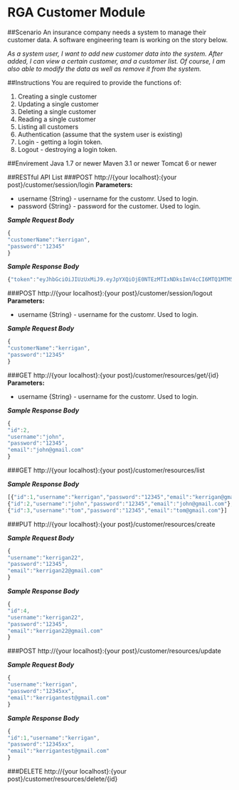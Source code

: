 RGA Customer Module
===================

##Scenario
An insurance company needs a system to manage their customer data.  A software engineering team is working on the story below.

*As a system user, I want to add new customer data into the system. After added, I can view a certain customer, and a customer list. Of course, I am also able to modify the data as well as remove it from the system.* 


##Instructions
You are required to provide the functions of:

1. Creating a single customer
2. Updating a single customer
3. Deleting a single customer
4. Reading a single customer
5. Listing all customers
6. Authentication (assume that the system user is existing)
7. Login - getting a login token. 
8. Logout - destroying a login token.

##Envirement
Java 1.7 or newer
Maven 3.1 or newer
Tomcat 6 or newer

##RESTful API List
###POST http://{your localhost}:{your post}/customer/session/login
**Parameters:**
* username {String} - username for the customr. Used to login.
* password {String} - password for the customer. Used to login.

***Sample Request Body***
```javascript
{
"customerName":"kerrigan",
"password":"12345"
}
```
***Sample Response Body***

```javascript
{"token":"eyJhbGciOiJIUzUxMiJ9.eyJpYXQiOjE0NTEzMTIxNDksImV4cCI6MTQ1MTM5ODU0OSwic3ViIjoia2VycmlnYW4ifQ.y_ZzgEIxT1m49ZRoYLegPgVjKypAreUSdeDmDVKsidLtAMclw1bVkvIag9TrxEtpevJqYxKFXEEvBnpUw7lAdw","message":"Login Success!","userName":"kerrigan"}
```

###POST http://{your localhost}:{your post}/customer/session/logout
**Parameters:**
* username {String} - username for the customr. Used to login.

***Sample Request Body***
```javascript
{
"customerName":"kerrigan",
"password":"12345"
}
```

###GET http://{your localhost}:{your post}/customer/resources/get/{id}
**Parameters:**
* username {String} - username for the customr. Used to login.

***Sample Response Body***

```javascript
{
"id":2,
"username":"john",
"password":"12345",
"email":"john@gmail.com"
}
```

###GET http://{your localhost}:{your post}/customer/resources/list

***Sample Response Body***

```javascript
[{"id":1,"username":"kerrigan","password":"12345","email":"kerrigan@gmail.com"},
{"id":2,"username":"john","password":"12345","email":"john@gmail.com"},
{"id":3,"username":"tom","password":"12345","email":"tom@gmail.com"}]
```

###PUT http://{your localhost}:{your post}/customer/resources/create

***Sample Request Body***
```javascript
{
"username":"kerrigan22",
"password":"12345",
"email":"kerrigan22@gmail.com"
}
```

***Sample Response Body***

```javascript
{
"id":4,
"username":"kerrigan22",
"password":"12345",
"email":"kerrigan22@gmail.com"
}
```

###POST http://{your localhost}:{your post}/customer/resources/update

***Sample Request Body***
```javascript
{
"username":"kerrigan",
"password":"12345xx",
"email":"kerrigantest@gmail.com"
}
```

***Sample Response Body***

```javascript
{
"id":1,"username":"kerrigan",
"password":"12345xx",
"email":"kerrigantest@gmail.com"
}
```

###DELETE http://{your localhost}:{your post}/customer/resources/delete/{id}

